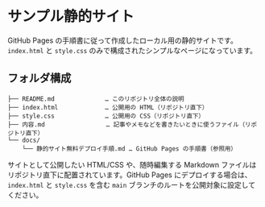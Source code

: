 # サンプル静的サイト

GitHub Pages の手順書に従って作成したローカル用の静的サイトです。`index.html` と `style.css` のみで構成されたシンプルなページになっています。

## フォルダ構成

```
├── README.md              … このリポジトリ全体の説明
├── index.html             … 公開用の HTML（リポジトリ直下）
├── style.css              … 公開用の CSS（リポジトリ直下）
├── 内容.md                 … 記事やメモなどを書きたいときに使うファイル（リポジトリ直下）
└── docs/
    └── 静的サイト無料デプロイ手順.md … GitHub Pages の手順書（参照用）
```

サイトとして公開したい HTML/CSS や、随時編集する Markdown ファイルはリポジトリ直下に配置されています。GitHub Pages にデプロイする場合は、`index.html` と `style.css` を含む `main` ブランチのルートを公開対象に設定してください。
